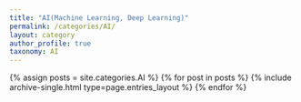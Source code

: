 ```yaml
---
title: "AI(Machine Learning, Deep Learning)"
permalink: /categories/AI/
layout: category
author_profile: true
taxonomy: AI
---
```



{% assign posts = site.categories.AI %}
{% for post in posts %} {% include archive-single.html type=page.entries_layout %} {% endfor %}
